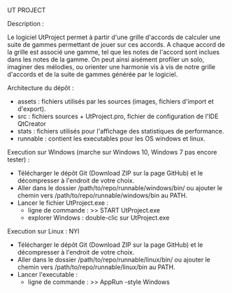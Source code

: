 UT PROJECT

Description :

Le logiciel UtProject permet à partir d'une grille d'accords de calculer une suite de gammes permettant de jouer sur ces accords.
A chaque accord de la grille est associé une gamme, tel que les notes de l'accord sont inclues dans les notes de la gamme.
On peut ainsi aisément profiler un solo, imaginer des mélodies, ou orienter une harmonie vis à vis de notre grille d'accords et de la suite de gammes générée par le logiciel.

Architecture du dépôt :

- assets : fichiers utilisés par les sources (images, fichiers d'import et d'export).
- src : fichiers sources + UtProject.pro, fichier de configuration de l'IDE QtCreator
- stats : fichiers utilisés pour l'affichage des statistiques de performance.
- runnable : contient les executables pour les OS windows et linux.

Execution sur Windows (marche sur Windows 10, Windows 7 pas encore tester) :
- Télécharger le dépôt Git (Download ZIP sur la page GitHub) et le décompresser à l'endroit de votre choix.
- Aller dans le dossier /path/to/repo/runnable/windows/bin/ ou ajouter le chemin vers /path/to/repo/runnable/windows/bin au PATH.
- Lancer le fichier UtProject.exe :
  * ligne de commande : >> START UtProject.exe
  * explorer Windows : double-clic sur UtProject.exe
  
Execution sur Linux : NYI
- Télécharger le dépôt Git (Download ZIP sur la page GitHub) et le décompresser à l'endroit de votre choix.
- Aller dans le dossier /path/to/repo/runnable/linux/bin/ ou ajouter le chemin vers /path/to/repo/runnable/linux/bin au PATH.
- Lancer l'executable :
  * ligne de commande : >> AppRun -style Windows  
